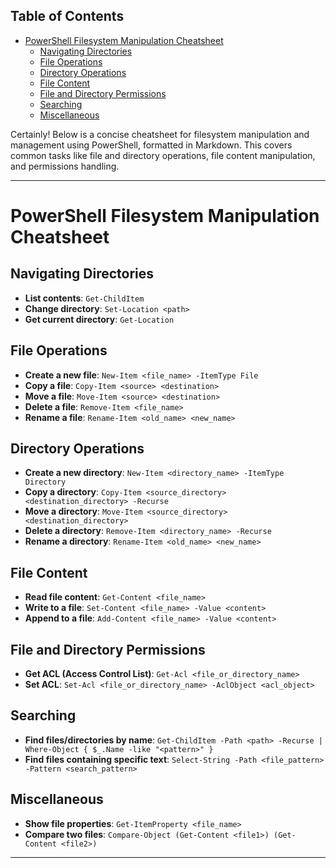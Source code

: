 ## Table of Contents

- [PowerShell Filesystem Manipulation Cheatsheet](#powershell\filesystem\manipulation\cheatsheet)
  - [Navigating Directories](#Navigating\Directories)
  - [File Operations](#File\Operations)
  - [Directory Operations](#Directory\Operations)
  - [File Content](#File\Content)
  - [File and Directory Permissions](#File\and\Directory\Permissions)
  - [Searching](#Searching)
  - [Miscellaneous](#Miscellaneous)

Certainly! Below is a concise cheatsheet for filesystem manipulation and management using PowerShell, formatted in Markdown. This covers common tasks like file and directory operations, file content manipulation, and permissions handling. 

---

# PowerShell Filesystem Manipulation Cheatsheet

## Navigating Directories
- **List contents**: `Get-ChildItem`
- **Change directory**: `Set-Location <path>`
- **Get current directory**: `Get-Location`

## File Operations
- **Create a new file**: `New-Item <file_name> -ItemType File`
- **Copy a file**: `Copy-Item <source> <destination>`
- **Move a file**: `Move-Item <source> <destination>`
- **Delete a file**: `Remove-Item <file_name>`
- **Rename a file**: `Rename-Item <old_name> <new_name>`

## Directory Operations
- **Create a new directory**: `New-Item <directory_name> -ItemType Directory`
- **Copy a directory**: `Copy-Item <source_directory> <destination_directory> -Recurse`
- **Move a directory**: `Move-Item <source_directory> <destination_directory>`
- **Delete a directory**: `Remove-Item <directory_name> -Recurse`
- **Rename a directory**: `Rename-Item <old_name> <new_name>`

## File Content
- **Read file content**: `Get-Content <file_name>`
- **Write to a file**: `Set-Content <file_name> -Value <content>`
- **Append to a file**: `Add-Content <file_name> -Value <content>`

## File and Directory Permissions
- **Get ACL (Access Control List)**: `Get-Acl <file_or_directory_name>`
- **Set ACL**: `Set-Acl <file_or_directory_name> -AclObject <acl_object>`
## Searching
- **Find files/directories by name**: `Get-ChildItem -Path <path> -Recurse | Where-Object { $_.Name -like "<pattern>" }`
- **Find files containing specific text**: `Select-String -Path <file_pattern> -Pattern <search_pattern>`
## Miscellaneous
- **Show file properties**: `Get-ItemProperty <file_name>`
- **Compare two files**: `Compare-Object (Get-Content <file1>) (Get-Content <file2>)`
---

